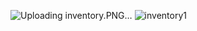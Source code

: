 ![Uploading inventory.PNG…]()
![inventory1](https://user-images.githubusercontent.com/78131940/217125414-daba1583-f0a4-4e57-bfbc-536387ee7e8d.PNG)
